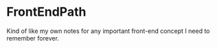# FrontEndPath
Kind of like my own notes for any important front-end concept I need to remember forever.
